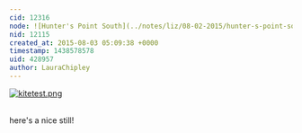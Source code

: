 ```yaml
---
cid: 12316
node: ![Hunter's Point South](../notes/liz/08-02-2015/hunter-s-point-south)
nid: 12115
created_at: 2015-08-03 05:09:38 +0000
timestamp: 1438578578
uid: 428957
author: LauraChipley
---
```


[![kitetest.png](https://i.publiclab.org/system/images/photos/000/011/014/medium/kitetest.png)](https://i.publiclab.org/system/images/photos/000/011/014/original/kitetest.png)

<br> here's a nice still!

